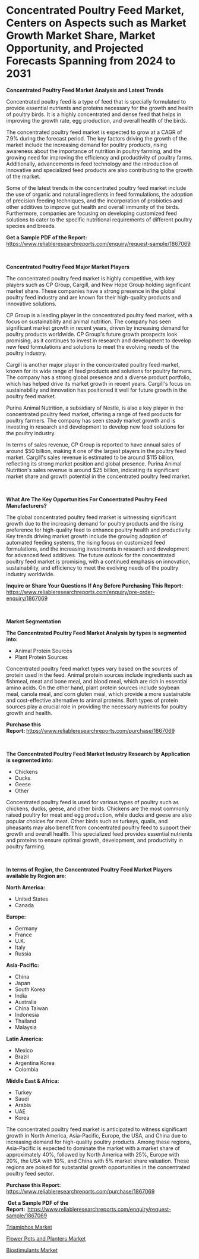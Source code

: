 <p><h1>Concentrated Poultry Feed Market, Centers on Aspects such as Market Growth Market Share, Market Opportunity, and Projected Forecasts Spanning from 2024 to 2031</h1></p><p><strong>Concentrated Poultry Feed Market Analysis and Latest Trends</strong></p>
<p><p>Concentrated poultry feed is a type of feed that is specially formulated to provide essential nutrients and proteins necessary for the growth and health of poultry birds. It is a highly concentrated and dense feed that helps in improving the growth rate, egg production, and overall health of the birds.</p><p>The concentrated poultry feed market is expected to grow at a CAGR of 7.9% during the forecast period. The key factors driving the growth of the market include the increasing demand for poultry products, rising awareness about the importance of nutrition in poultry farming, and the growing need for improving the efficiency and productivity of poultry farms. Additionally, advancements in feed technology and the introduction of innovative and specialized feed products are also contributing to the growth of the market.</p><p>Some of the latest trends in the concentrated poultry feed market include the use of organic and natural ingredients in feed formulations, the adoption of precision feeding techniques, and the incorporation of probiotics and other additives to improve gut health and overall immunity of the birds. Furthermore, companies are focusing on developing customized feed solutions to cater to the specific nutritional requirements of different poultry species and breeds.</p></p>
<p><strong>Get a Sample PDF of the Report:&nbsp;</strong> <a href="https://www.reliableresearchreports.com/enquiry/request-sample/1867069">https://www.reliableresearchreports.com/enquiry/request-sample/1867069</a></p>
<p>&nbsp;</p>
<p><strong>Concentrated Poultry Feed Major Market Players</strong></p>
<p><p>The concentrated poultry feed market is highly competitive, with key players such as CP Group, Cargill, and New Hope Group holding significant market share. These companies have a strong presence in the global poultry feed industry and are known for their high-quality products and innovative solutions.</p><p>CP Group is a leading player in the concentrated poultry feed market, with a focus on sustainability and animal nutrition. The company has seen significant market growth in recent years, driven by increasing demand for poultry products worldwide. CP Group's future growth prospects look promising, as it continues to invest in research and development to develop new feed formulations and solutions to meet the evolving needs of the poultry industry.</p><p>Cargill is another major player in the concentrated poultry feed market, known for its wide range of feed products and solutions for poultry farmers. The company has a strong global presence and a diverse product portfolio, which has helped drive its market growth in recent years. Cargill's focus on sustainability and innovation has positioned it well for future growth in the poultry feed market.</p><p>Purina Animal Nutrition, a subsidiary of Nestle, is also a key player in the concentrated poultry feed market, offering a range of feed products for poultry farmers. The company has seen steady market growth and is investing in research and development to develop new feed solutions for the poultry industry.</p><p>In terms of sales revenue, CP Group is reported to have annual sales of around $50 billion, making it one of the largest players in the poultry feed market. Cargill's sales revenue is estimated to be around $115 billion, reflecting its strong market position and global presence. Purina Animal Nutrition's sales revenue is around $25 billion, indicating its significant market share and growth potential in the concentrated poultry feed market.</p></p>
<p>&nbsp;</p>
<p><strong>What Are The Key Opportunities For Concentrated Poultry Feed Manufacturers?</strong></p>
<p><p>The global concentrated poultry feed market is witnessing significant growth due to the increasing demand for poultry products and the rising preference for high-quality feed to enhance poultry health and productivity. Key trends driving market growth include the growing adoption of automated feeding systems, the rising focus on customized feed formulations, and the increasing investments in research and development for advanced feed additives. The future outlook for the concentrated poultry feed market is promising, with a continued emphasis on innovation, sustainability, and efficiency to meet the evolving needs of the poultry industry worldwide.</p></p>
<p><strong>Inquire or Share Your Questions If Any Before Purchasing This Report:</strong> <a href="https://www.reliableresearchreports.com/enquiry/pre-order-enquiry/1867069">https://www.reliableresearchreports.com/enquiry/pre-order-enquiry/1867069</a></p>
<p>&nbsp;</p>
<p><strong>Market Segmentation</strong></p>
<p><strong>The Concentrated Poultry Feed Market Analysis by types is segmented into:</strong></p>
<p><ul><li>Animal Protein Sources</li><li>Plant Protein Sources</li></ul></p>
<p><p>Concentrated poultry feed market types vary based on the sources of protein used in the feed. Animal protein sources include ingredients such as fishmeal, meat and bone meal, and blood meal, which are rich in essential amino acids. On the other hand, plant protein sources include soybean meal, canola meal, and corn gluten meal, which provide a more sustainable and cost-effective alternative to animal proteins. Both types of protein sources play a crucial role in providing the necessary nutrients for poultry growth and health.</p></p>
<p><strong>Purchase this Report:&nbsp;</strong><a href="https://www.reliableresearchreports.com/purchase/1867069">https://www.reliableresearchreports.com/purchase/1867069</a></p>
<p>&nbsp;</p>
<p><strong>The Concentrated Poultry Feed Market Industry Research by Application is segmented into:</strong></p>
<p><ul><li>Chickens</li><li>Ducks</li><li>Geese</li><li>Other</li></ul></p>
<p><p>Concentrated poultry feed is used for various types of poultry such as chickens, ducks, geese, and other birds. Chickens are the most commonly raised poultry for meat and egg production, while ducks and geese are also popular choices for meat. Other birds such as turkeys, quails, and pheasants may also benefit from concentrated poultry feed to support their growth and overall health. This specialized feed provides essential nutrients and proteins to ensure optimal growth, development, and productivity in poultry farming.</p></p>
<p>&nbsp;</p>
<p><strong>In terms of Region, the Concentrated Poultry Feed Market Players available by Region are:</strong></p>
<p>
    <p> <strong> North America: </strong>
        <ul>
            <li>United States</li>
            <li>Canada</li>
        </ul>
        </p> 
    <p> <strong> Europe: </strong>
        <ul>
            <li>Germany</li>
            <li>France</li>
            <li>U.K.</li>
            <li>Italy</li>
            <li>Russia</li>
        </ul>
        </p> 
    <p> <strong> Asia-Pacific: </strong>
        <ul>
            <li>China</li>
            <li>Japan</li>
            <li>South Korea</li>
            <li>India</li>
            <li>Australia</li>
            <li>China Taiwan</li>
            <li>Indonesia</li>
            <li>Thailand</li>
            <li>Malaysia</li>
        </ul>
        </p> 
    <p> <strong> Latin America: </strong>
        <ul>
            <li>Mexico</li>
            <li>Brazil</li>
            <li>Argentina Korea</li>
            <li>Colombia</li>
        </ul>
        </p> 
    <p> <strong> Middle East & Africa: </strong>
        <ul>
            <li>Turkey</li>
            <li>Saudi</li>
            <li>Arabia</li>
            <li>UAE</li>
            <li>Korea</li>
        </ul>
    </p>
    </p>
<p><p>The concentrated poultry feed market is anticipated to witness significant growth in North America, Asia-Pacific, Europe, the USA, and China due to increasing demand for high-quality poultry products. Among these regions, Asia-Pacific is expected to dominate the market with a market share of approximately 40%, followed by North America with 25%, Europe with 20%, the USA with 10%, and China with 5% market share valuation. These regions are poised for substantial growth opportunities in the concentrated poultry feed sector.</p></p>
<p><strong>Purchase this Report: </strong><a href="https://www.reliableresearchreports.com/purchase/1867069">https://www.reliableresearchreports.com/purchase/1867069</a></p>
<p>&nbsp;<strong>Get a Sample PDF of the Report:&nbsp;&nbsp;</strong><a href="https://www.reliableresearchreports.com/enquiry/request-sample/1867069">https://www.reliableresearchreports.com/enquiry/request-sample/1867069</a></p>
<p><strong></strong></p>
<p><p><a href="https://github.com/JameTravis/Market-Research-Report-List-4/blob/main/triamiphos-market.md">Triamiphos Market</a></p><p><a href="https://github.com/luckyshygirl/Market-Research-Report-List-3/blob/main/flower-pots-and-planters-market.md">Flower Pots and Planters Market</a></p><p><a href="https://github.com/vimar16th/Market-Research-Report-List-3/blob/main/biostimulants-market.md">Biostimulants Market</a></p></p>
